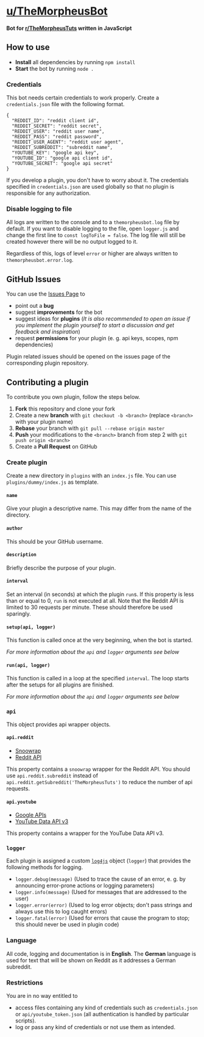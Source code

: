# [u/TheMorpheusBot](https://reddit.com/u/TheMorpheusBot "Reddit")

**Bot for [r/TheMorpheusTuts](https://reddit.com/r/TheMorpheusTuts "Reddit") written in JavaScript**

## How to use

- **Install** all dependencies by running `npm install`
- **Start** the bot by running `node .`

### Credentials

This bot needs certain credentials to work properly. Create a `credentials.json` file with the following format.

    {
      "REDDIT_ID": "reddit client id",
      "REDDIT_SECRET": "reddit secret",
      "REDDIT_USER": "reddit user name",
      "REDDIT_PASS": "reddit password",
      "REDDIT_USER_AGENT": "reddit user agent",
      "REDDIT_SUBREDDIT": "subreddit name",
      "YOUTUBE_KEY": "google api key",
      "YOUTUBE_ID": "google api client id",
      "YOUTUBE_SECRET": "google api secret"
    }

If you develop a plugin, you don't have to worry about it. The credentials specified in `credentials.json` are used globally so that no plugin is responsible for any authorization.

### Disable logging to file

All logs are written to the console and to a `themorpheusbot.log` file by default. If you want to disable logging to the file, open `logger.js` and change the first line to `const logToFile = false`. The log file will still be created however there will be no output logged to it.

Regardless of this, logs of level `error` or higher are always written to `themorpheusbot.error.log`.

## GitHub Issues

You can use the [Issues Page](https://github.com/Scriptim/TheMorpheusRedditBot/issues "Issues") to

- point out a **bug**
- suggest **improvements** for the bot
- suggest ideas for **plugins** (*It is also recommended to open an issue if you implement the plugin yourself to start a discussion and get feedback and inspiration*)
- request **permissions** for your plugin (e. g. api keys, scopes, npm dependencies)

Plugin related issues should be opened on the issues page of the corresponding plugin repository.

## Contributing a plugin

To contribute you own plugin, follow the steps below.

1. **Fork** this repository and clone your fork
2. Create a new **branch** with `git checkout -b <branch>` (replace `<branch>` with your plugin name)
3. **Rebase** your branch with `git pull --rebase origin master`
4. **Push** your modifications to the `<branch>` branch from step 2 with `git push origin <branch>`
5. Create a **Pull Request** on GitHub

### Create plugin

Create a new directory in `plugins` with an `index.js` file. You can use `plugins/dummy/index.js` as template.

#### `name`

Give your plugin a descriptive name. This may differ from the name of the directory.

#### `author`

This should be your GitHub username.

#### `description`

Briefly describe the purpose of your plugin.

#### `interval`

Set an interval (in seconds) at which the plugin `run`s. If this property is less than or equal to 0, `run` is not executed at all. Note that the Reddit API is limited to 30 requests per minute. These should therefore be used sparingly.

#### `setup(api, logger)`

This function is called once at the very beginning, when the bot is started.

*For more information about the `api` and `logger` arguments see below*

#### `run(api, logger)`

This function is called in a loop at the specified `interval`. The loop starts after the setups for all plugins are finished.

*For more information about the `api` and `logger` arguments see below*

### `api`

This object provides api wrapper objects.

#### `api.reddit`

- [Snoowrap](https://not-an-aardvark.github.io/snoowrap/index.html "Snoowrap Documentation")
- [Reddit API](https://www.reddit.com/dev/api "Reddit API Documentation")

This property contains a `snoowrap` wrapper for the Reddit API. You should use `api.reddit.subreddit` instead of `api.reddit.getSubreddit('TheMorpheusTuts')` to reduce the number of api requests.

#### `api.youtube`

- [Google APIs](http://google.github.io/google-api-nodejs-client/ "Google APIs Documentation")
- [YouTube Data API v3](http://google.github.io/google-api-nodejs-client/classes/_apis_youtube_v3_.youtube.html "YouTube Data API v3 Documentation")

This property contains a wrapper for the YouTube Data API v3.

### `logger`

Each plugin is assigned a custom [`log4js`](https://github.com/log4js-node/log4js-node "log4js-node on GitHub") object (`logger`) that provides the following methods for logging.

- `logger.debug(message)` (Used to trace the cause of an error, e. g. by announcing error-prone actions or logging parameters)
- `logger.info(message)` (Used for messages that are addressed to the user)
- `logger.error(error)` (Used to log error objects; don't pass strings and always use this to log caught errors)
- `logger.fatal(error)` (Used for errors that cause the program to stop; this should never be used in plugin code)

### Language

All code, logging and documentation is in **English**. The **German** language is used for text that will be shown on Reddit as it addresses a German subreddit.

### Restrictions

You are in no way entitled to

- access files containing any kind of credentials such as `credentials.json` or `api/youtube_token.json` (all authentication is handled by particular scripts).
- log or pass any kind of credentials or not use them as intended.

